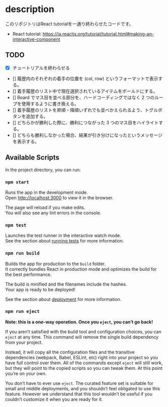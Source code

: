 # description

このリポジトリはReact tutorialを一通り終わらせたコードです。

- React tutorial: https://ja.reactjs.org/tutorial/tutorial.html#making-an-interactive-component

## TODO

- [x] チュートリアルを終わらせる
- [] 履歴内のそれぞれの着手の位置を (col, row) というフォーマットで表示する。
- [] 着手履歴のリスト中で現在選択されているアイテムをボールドにする。
- [] Board でマス目を並べる部分を、ハードコーディングではなく 2 つのループを使用するように書き換える。
- [] 着手履歴のリストを昇順・降順いずれでも並べかえられるよう、トグルボタンを追加する。
- [] どちらかが勝利した際に、勝利につながった 3 つのマス目をハイライトする。
- [] どちらも勝利しなかった場合、結果が引き分けになったというメッセージを表示する。

## Available Scripts

In the project directory, you can run:

### `npm start`

Runs the app in the development mode.<br />
Open [http://localhost:3000](http://localhost:3000) to view it in the browser.

The page will reload if you make edits.<br />
You will also see any lint errors in the console.

### `npm test`

Launches the test runner in the interactive watch mode.<br />
See the section about [running tests](https://facebook.github.io/create-react-app/docs/running-tests) for more information.

### `npm run build`

Builds the app for production to the `build` folder.<br />
It correctly bundles React in production mode and optimizes the build for the best performance.

The build is minified and the filenames include the hashes.<br />
Your app is ready to be deployed!

See the section about [deployment](https://facebook.github.io/create-react-app/docs/deployment) for more information.

### `npm run eject`

**Note: this is a one-way operation. Once you `eject`, you can’t go back!**

If you aren’t satisfied with the build tool and configuration choices, you can `eject` at any time. This command will remove the single build dependency from your project.

Instead, it will copy all the configuration files and the transitive dependencies (webpack, Babel, ESLint, etc) right into your project so you have full control over them. All of the commands except `eject` will still work, but they will point to the copied scripts so you can tweak them. At this point you’re on your own.

You don’t have to ever use `eject`. The curated feature set is suitable for small and middle deployments, and you shouldn’t feel obligated to use this feature. However we understand that this tool wouldn’t be useful if you couldn’t customize it when you are ready for it.
